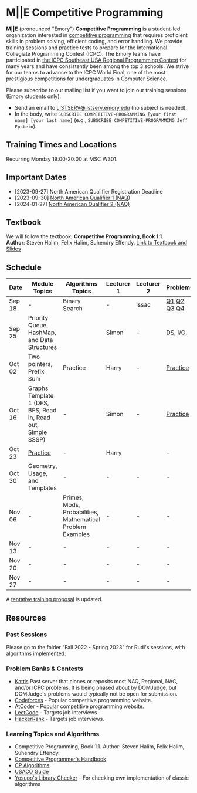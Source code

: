 # M||E Competitive Programming

**M||E** (pronounced "Emory") **Competitive Programming** is a student-led organization interested in [competitive programming](https://en.wikipedia.org/wiki/Competitive_programming) that requires proficient skills in problem solving, efficient coding, and error handling.
We provide training sessions and practice tests to prepare for the International Collegiate Programming Contest (ICPC).
The Emory teams have participated in [the ICPC Southeast USA Regional Programming Contest](http://seusa.vanb.org) for many years and have consistently been among the top 3 schools.
We strive for our teams to advance to the ICPC World Final, one of the most prestigious competitions for undergraduates in Computer Science.

Please subscribe to our mailing list if you want to join our training sessions (Emory students only):

* Send an email to LISTSERV@listserv.emory.edu (no subject is needed).
* In the body, write `SUBSCRIBE COMPETITIVE-PROGRAMMING [your first name] [your last name]` (e.g., `SUBSCRIBE COMPETITIVE-PROGRAMMING Jeff Epstein`).

## Training Times and Locations
Recurring Monday 19:00-20:00 at MSC W301.

## Important Dates
* [2023-09-27] North American Qualifier Registration Deadline
* [2023-09-30] [North American Qualifier 1 (NAQ)](https://na.icpc.global/naq/)
* [2024-01-27] [North American Qualifier 2 (NAQ)](https://na.icpc.global/naq/)

## Textbook
We will follow the textbook, **Competitive Programming, Book 1.1**.  
**Author**: Steven Halim, Felix Halim, Suhendry Effendy.
[Link to Textbook and Slides](https://emory-my.sharepoint.com/:f:/g/personal/sbian8_emory_edu/EoV00S3vvHJAmBWgBONwPmMBiHuxoudGOAp5Jjre5ko4BQ?e=NRHx7x)

## Schedule
| Date         | Module Topics                               | Algorithms Topics                                         | Lecturer 1 | Lecturer 2 | Problems                                                                                            | Slides                                                                                                                                                                                                                                                    |
|--------------|--------------------------------------------|------------------------------------------------------------|------------|------------|------------------------------------------------------------------------------------------------------|-------------------------------------------------------------------------------------------------------------------------------------------------------------------------------------------------------------------------------------------------------------|
| Sep 18       | -                        | Binary Search                                              | -     | Issac      | [Q1](https://leetcode.com/problems/binary-search/) [Q2](https://leetcode.com/problems/sqrtx/) [Q3](https://leetcode.com/problems/minimum-limit-of-balls-in-a-bag) [Q4](https://codeforces.com/problemset/problem/1840/D)             | [Binary Search](https://emory-my.sharepoint.com/:p:/g/personal/wlight_emory_edu/EQkIrBqsVi9MjQL3v2CyYnkBlPAO9UL71-RTyt2iJdByuQ?e=R1v1Wa) |
| Sep 25       | Priority Queue, HashMap, and Data Structures                   |                                                 | Simon          | -          | [DS, I/O](https://emory-my.sharepoint.com/:p:/g/personal/sbian8_emory_edu/EULsCqGXSEJNkRL4432JsP4BbJkV11pLSPK5TMfYDipxPA?e=0jlNzq),                                                                                                     | -                                                                                                                                                                                                                                                           |
| Oct 02       | Two pointers, Prefix Sum                                           | Practice                                        | Harry          | -          | [Practice](https://codeforces.com/group/b4f7HxeQ1x/contests)                                                                                                    | -                                                                                                                                                                                                                                                           |
| Oct 16       | Graphs Template 1 (DFS, BFS, Read in, Read out, Simple SSSP) | -                                                          | Simon         | -          | [Practice](https://open.kattis.com/contests/fc5y9g/edit)                                                                                                    | -                                                                                                                                                                                                                                                           |
| Oct 23       | [Practice](https://codeforces.com/group/b4f7HxeQ1x/contest/481353)                                          | -              | Harry          |           | -                                                                                                    | -                                                                                                                                                                                                                                                           |
| Oct 30       | Geometry, Usage, and Templates              | -                                                          | -          | -          | -                                                                                                    | -                                                                                                                                                                                                                                                           |
| Nov 06       | -                                           | Primes, Mods, Probabilities, Mathematical Problem Examples | -          | -          | -                                                                                                    | -                                                                                                                                                                                                                                                           |
| Nov 13       | -                                           | -                                                          | -          | -          | -                                                                                                    | -                                                                                                                                                                                                                                                           |
| Nov 20       | -                                           | -                                                          | -          | -          | -                                                                                                    | -                                                                                                                                                                                                                                                           |
| Nov 27       | -                                           | -                                                          | -          | -          | -                                                                                                    | -                                                                                                                                                                                                                                                           |

A [tentative training proposal](https://emory-my.sharepoint.com/:w:/g/personal/sbian8_emory_edu/EaWflnGrglVFqBZGw3Doo_0BT-e9abjBiG0xltJBVgWipg?e=9WercM) is updated.

## Resources

### Past Sessions
Please go to the folder "Fall 2022 - Spring 2023" for Rudi's sessions, with algorithms implemented.

###  Problem Banks & Contests
* [Kattis](https://open.kattis.com/problems) Past server that clones or reposits most NAQ, Regional, NAC, and/or ICPC problems. It is being phased about by DOMJudge, but DOMJudge's problems would typically not be open for submission.
* [Codeforces](https://codeforces.com/) - Popular competitive programming website.
* [AtCoder](https://atcoder.jp/) - Popular competitive programming website.
* [LeetCode](https://leetcode.com/) - Targets job interviews
* [HackerRank](https://www.hackerrank.com/) - Targets job interviews.

### Learning Topics and Algorithms
* Competitive Programming, Book 1.1. Author: Steven Halim, Felix Halim, Suhendry Effendy.
* [Competitive Programmer's Handbook](https://usaco.guide/CPH.pdf)
* [CP Algorithms](https://cp-algorithms.com/)
* [USACO Guide](https://usaco.guide/)
* [Yosupo's Library Checker](https://judge.yosupo.jp/) - For checking own implementation of classic algorithms
